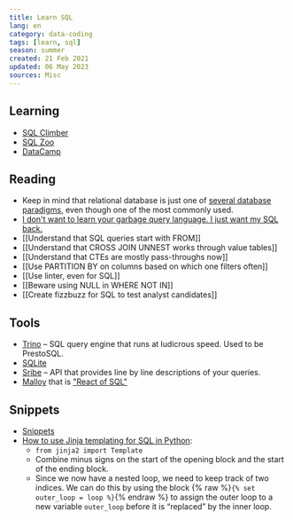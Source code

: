 ```yaml
---
title: Learn SQL
lang: en
category: data-coding
tags: [learn, sql]
season: summer
created: 21 Feb 2021
updated: 06 May 2023
sources: Misc
---
```


## Learning
- [SQL Climber](https://www.sqlclimber.com/assignments/beginner)
- [SQL Zoo](https://sqlzoo.net/wiki/SQL_Tutorial)
- [DataCamp](https://campus.datacamp.com/courses/introduction-to-sql/)

## Reading
- Keep in mind that relational database is just one of [several database paradigms](https://www.youtube.com/watch?v=W2Z7fbCLSTw), even though one of the most commonly used.
- [I don't want to learn your garbage query language. I just want my SQL back.](https://erikbern.com/2018/08/30/i-dont-want-to-learn-your-garbage-query-language.html)
- [[Understand that SQL queries start with FROM]]
- [[Understand that CROSS JOIN UNNEST works through value tables]]
- [[Understand that CTEs are mostly pass-throughs now]]
- [[Use PARTITION BY on columns based on which one filters often]]
- [[Use linter, even for SQL]]
- [[Beware using NULL in WHERE NOT IN]]
- [[Create fizzbuzz for SQL to test analyst candidates]]

## Tools
- [Trino](https://trino.io/) – SQL query engine that runs at ludicrous speed. Used to be PrestoSQL.
- [SQLite](https://sqliteonline.com/)
- [Sribe](https://scribedata.app/) – API that provides line by line descriptions of your queries.
- [Malloy](https://github.com/looker-open-source/malloy) that is ["React of SQL"](https://roundup.getdbt.com/p/lots-going-on-metrics-malloy-sanity)

## Snippets
- [Snippets](https://sql-snippets.count.co/)
- [How to use Jinja templating for SQL in Python](https://geoffruddock.com/sql-jinja-templating/):
  - `from jinja2 import Template`
  - Combine minus signs on the start of the opening block and the start of the ending block.
  - Since we now have a nested loop, we need to keep track of two indices. We can do this by using the block {% raw %}`{% set outer_loop = loop %}`{% endraw %} to assign the outer loop to a new variable `outer_loop` before it is “replaced” by the inner loop.
